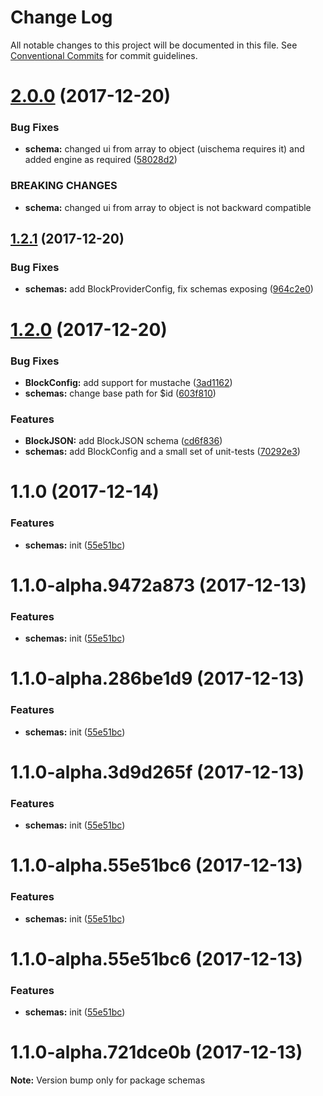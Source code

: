# Change Log

All notable changes to this project will be documented in this file.
See [Conventional Commits](https://conventionalcommits.org) for commit guidelines.

<a name="2.0.0"></a>
# [2.0.0](https://github.com/Ouest-France/platform/compare/@ouest-france/schemas@1.2.1...@ouest-france/schemas@2.0.0) (2017-12-20)


### Bug Fixes

* **schema:** changed ui from array to object (uischema requires it) and added engine as required ([58028d2](https://github.com/Ouest-France/platform/commit/58028d2))


### BREAKING CHANGES

* **schema:** changed ui from array to object is not backward compatible




<a name="1.2.1"></a>
## [1.2.1](https://github.com/Ouest-France/platform/compare/@ouest-france/schemas@1.2.0...@ouest-france/schemas@1.2.1) (2017-12-20)


### Bug Fixes

* **schemas:** add BlockProviderConfig, fix schemas exposing ([964c2e0](https://github.com/Ouest-France/platform/commit/964c2e0))




<a name="1.2.0"></a>
# [1.2.0](https://github.com/Ouest-France/platform/compare/@ouest-france/schemas@1.1.0...@ouest-france/schemas@1.2.0) (2017-12-20)


### Bug Fixes

* **BlockConfig:** add support for mustache ([3ad1162](https://github.com/Ouest-France/platform/commit/3ad1162))
* **schemas:** change base path for $id ([603f810](https://github.com/Ouest-France/platform/commit/603f810))


### Features

* **BlockJSON:** add BlockJSON schema ([cd6f836](https://github.com/Ouest-France/platform/commit/cd6f836))
* **schemas:** add BlockConfig and a small set of unit-tests ([70292e3](https://github.com/Ouest-France/platform/commit/70292e3))




<a name="1.1.0"></a>
# 1.1.0 (2017-12-14)


### Features

* **schemas:** init ([55e51bc](https://github.com/Ouest-France/platform/commit/55e51bc))




<a name="1.1.0-alpha.9472a873"></a>
# 1.1.0-alpha.9472a873 (2017-12-13)


### Features

* **schemas:** init ([55e51bc](https://github.com/Ouest-France/platform/commit/55e51bc))




<a name="1.1.0-alpha.286be1d9"></a>
# 1.1.0-alpha.286be1d9 (2017-12-13)


### Features

* **schemas:** init ([55e51bc](https://github.com/Ouest-France/platform/commit/55e51bc))




<a name="1.1.0-alpha.3d9d265f"></a>
# 1.1.0-alpha.3d9d265f (2017-12-13)


### Features

* **schemas:** init ([55e51bc](https://github.com/Ouest-France/platform/commit/55e51bc))




<a name="1.1.0-alpha.55e51bc6"></a>
# 1.1.0-alpha.55e51bc6 (2017-12-13)


### Features

* **schemas:** init ([55e51bc](https://github.com/Ouest-France/platform/commit/55e51bc))




<a name="1.1.0-alpha.55e51bc6"></a>
# 1.1.0-alpha.55e51bc6 (2017-12-13)


### Features

* **schemas:** init ([55e51bc](https://github.com/Ouest-France/platform/commit/55e51bc))




<a name="1.1.0-alpha.721dce0b"></a>
# 1.1.0-alpha.721dce0b (2017-12-13)




**Note:** Version bump only for package schemas
